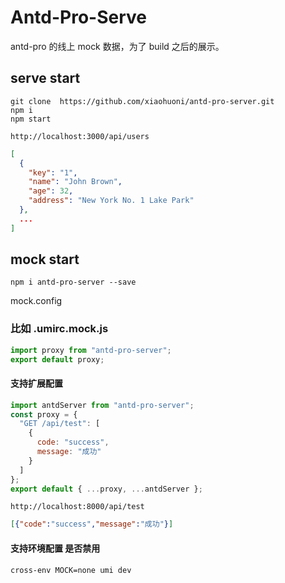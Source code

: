 # Antd-Pro-Serve

antd-pro 的线上 mock 数据，为了 build 之后的展示。

## serve start

```base
git clone  https://github.com/xiaohuoni/antd-pro-server.git
npm i
npm start
```

```http://localhost:3000/api/users```

```json
[
  {
    "key": "1",
    "name": "John Brown",
    "age": 32,
    "address": "New York No. 1 Lake Park"
  },
  ...
]
```

## mock start

```base
npm i antd-pro-server --save
```

mock.config
### 比如 .umirc.mock.js

```js
import proxy from "antd-pro-server";
export default proxy;
```

#### 支持扩展配置

```js
import antdServer from "antd-pro-server";
const proxy = {
  "GET /api/test": [
    {
      code: "success",
      message: "成功"
    }
  ]
};
export default { ...proxy, ...antdServer };
```
```http://localhost:8000/api/test```
```json
[{"code":"success","message":"成功"}]
```
#### 支持环境配置 是否禁用

```base
cross-env MOCK=none umi dev
```
